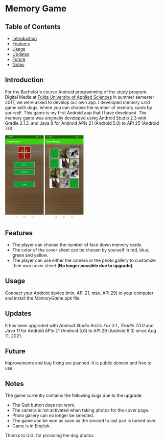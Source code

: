 # Memory Game

## Table of Contents  
- [Introduction](#introduction) 
- [Features](#features)
- [Usage](#usage)
- [Updates](#updates)
- [Future](#future)
- [Notes](#notes)

## Introduction
For the Bachelor's course Android programming of the study program Digital Media at [Fulda University of Applied Sciences](https://www.hs-fulda.de/en/home) in summer semester 2017, we were asked to develop our own app. I developed memory card game with dogs, where you can choose the number of memory cards by yourself. This game is my first Android app that I have developed. The memory game was originally developed using Android Studio 2.3 with Gradle 3.1.3. and Java 8 for Android APIs 21 (Android 5.0) to API 25 (Android 7.0).

<img alt="Memory Menu" src="https://github.com/RamoramaInteractive/Memory-Game/blob/master/screenshot001.jpg" width="25%" height="25%"> <img alt="Memory Game" src="https://github.com/RamoramaInteractive/Memory-Game/blob/master/screenshot002.jpg" width="25%" height="25%">

## Features
* The player can choose the number of face down memory cards.
* The color of the cover sheet can be chosen by yourself in red, blue, green and yellow.
* The player can use either the camera or the photo gallery to customize their own cover sheet **(No longer possible due to upgrade)**.

## Usage
Connect your Android device (min. API 21, max. API 29) to your computer and install the *MemoryGame.apk* file.

## Updates
It has been upgraded with *Android Studio Arctic Fox 3.1.*, *Gradle 7.0.0* and *Java 11* for Android APIs 21 (Android 5.0) to API 29 (Android 8.0) since Aug 11, 2021.

## Future
Improvements and bug fixing are planned. It is public domain and free to use.

## Notes
The game currently contains the following bugs due to the upgrade:

* The Quit button does not work.
* The camera is not activated when taking photos for the cover page.
* Photo gallery can no longer be selected.
* The game can be won as soon as the second to last pair is turned over.
* Game is in English.

Thanks to U.G. for providing the dog photos.
